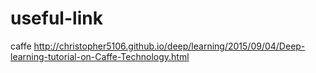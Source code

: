 # useful-link
caffe 
http://christopher5106.github.io/deep/learning/2015/09/04/Deep-learning-tutorial-on-Caffe-Technology.html

